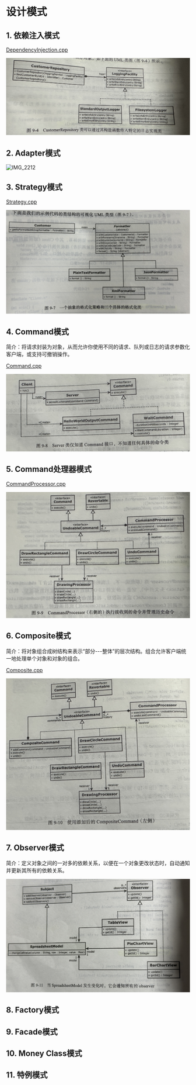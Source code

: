 # 设计模式

## 1. 依赖注入模式

[DependencyInjection.cpp](https://github.com/niu0217/Documents/blob/main/C%2B%2B/standard/Code/DependencyInjection.cpp)

![IMG_2211](设计模式.assets/IMG_2211.jpg) 

## 2. Adapter模式

![IMG_2212](设计模式.assets/IMG_2212.jpg) 

## 3. Strategy模式

[Strategy.cpp](https://github.com/niu0217/Documents/blob/main/C%2B%2B/standard/Code/Strategy.cpp)

![IMG_2213](设计模式.assets/IMG_2213.jpg) 

## 4. Command模式

简介：将请求封装为对象，从而允许你使用不同的请求、队列或日志的请求参数化客户端，或支持可撤销操作。

[Command.cpp](https://github.com/niu0217/Documents/blob/main/C%2B%2B/standard/Code/Command.cpp)

![IMG_2214](设计模式.assets/IMG_2214.jpg) 

## 5. Command处理器模式

[CommandProcessor.cpp](https://github.com/niu0217/Documents/blob/main/C%2B%2B/standard/Code/CommandProcessor.cpp)

![IMG_2215](设计模式.assets/IMG_2215.jpg) 

## 6. Composite模式

简介：将对象组合成树结构来表示“部分---整体”的层次结构。组合允许客户端统一地处理单个对象和对象的组合。

[Composite.cpp](https://github.com/niu0217/Documents/blob/main/C%2B%2B/standard/Code/Composite.cpp)

![IMG_2216](设计模式.assets/IMG_2216.jpg) 

## 7. Observer模式

简介：定义对象之间的一对多的依赖关系，以便在一个对象更改状态时，自动通知并更新其所有的依赖关系。



![IMG_2217](设计模式.assets/IMG_2217.jpg) 

## 8. Factory模式

## 9. Facade模式

## 10. Money Class模式

## 11. 特例模式

